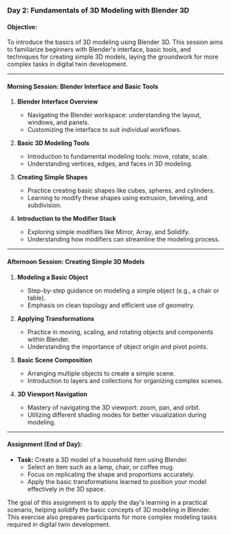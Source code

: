 ### Day 2: Fundamentals of 3D Modeling with Blender 3D

#### Objective:
To introduce the basics of 3D modeling using Blender 3D. This session aims to familiarize beginners with Blender's interface, basic tools, and techniques for creating simple 3D models, laying the groundwork for more complex tasks in digital twin development.

---

#### Morning Session: Blender Interface and Basic Tools

1. **Blender Interface Overview**
   - Navigating the Blender workspace: understanding the layout, windows, and panels.
   - Customizing the interface to suit individual workflows.

2. **Basic 3D Modeling Tools**
   - Introduction to fundamental modeling tools: move, rotate, scale.
   - Understanding vertices, edges, and faces in 3D modeling.

3. **Creating Simple Shapes**
   - Practice creating basic shapes like cubes, spheres, and cylinders.
   - Learning to modify these shapes using extrusion, beveling, and subdivision.

4. **Introduction to the Modifier Stack**
   - Exploring simple modifiers like Mirror, Array, and Solidify.
   - Understanding how modifiers can streamline the modeling process.

---

#### Afternoon Session: Creating Simple 3D Models

1. **Modeling a Basic Object**
   - Step-by-step guidance on modeling a simple object (e.g., a chair or table).
   - Emphasis on clean topology and efficient use of geometry.

2. **Applying Transformations**
   - Practice in moving, scaling, and rotating objects and components within Blender.
   - Understanding the importance of object origin and pivot points.

3. **Basic Scene Composition**
   - Arranging multiple objects to create a simple scene.
   - Introduction to layers and collections for organizing complex scenes.

4. **3D Viewport Navigation**
   - Mastery of navigating the 3D viewport: zoom, pan, and orbit.
   - Utilizing different shading modes for better visualization during modeling.

---

#### Assignment (End of Day):

- **Task:** Create a 3D model of a household item using Blender. 
  - Select an item such as a lamp, chair, or coffee mug.
  - Focus on replicating the shape and proportions accurately.
  - Apply the basic transformations learned to position your model effectively in the 3D space.

The goal of this assignment is to apply the day's learning in a practical scenario, helping solidify the basic concepts of 3D modeling in Blender. This exercise also prepares participants for more complex modeling tasks required in digital twin development.